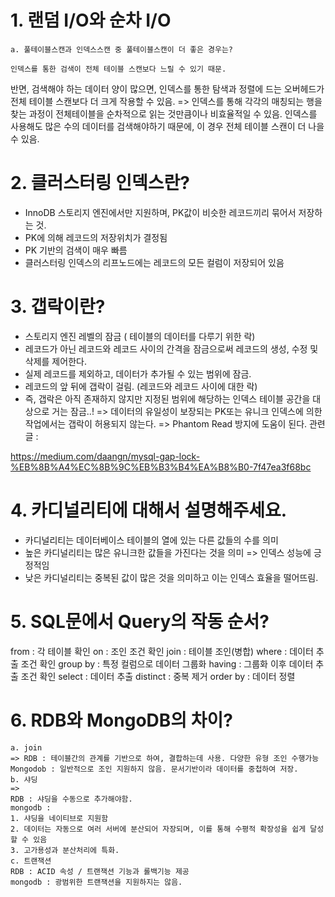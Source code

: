 # 1. 랜덤 I/O와 순차 I/O
    a. 풀테이블스캔과 인덱스스캔 중 풀테이블스캔이 더 좋은 경우는?

    인덱스를 통한 검색이 전체 테이블 스캔보다 느릴 수 있기 때문.
   반면, 검색해야 하는 데이터 양이 많으면, 인덱스를 통한 탐색과 정렬에 드는 오버헤드가 전체 테이블 스캔보다 더 크게 작용할 수 있음. => 인덱스를 통해 각각의 매칭되는 행을 찾는 과정이 전체테이블을 순차적으로 읽는 것만큼이나 비효율적일 수 있음. 인덱스를 사용해도 많은 수의 데이터를 검색해야하기 때문에, 이 경우 전체 테이블 스캔이 더 나을 수 있음.
     
# 2. 클러스터링 인덱스란?
- InnoDB 스토리지 엔진에서만 지원하며, PK값이 비슷한 레코드끼리 묶어서 저장하는 것.
- PK에 의해 레코드의 저장위치가 결정됨
- PK 기반의 검색이 매우 빠름
- 클러스터링 인덱스의 리프노드에는 레코드의 모든 컬럼이 저장되어 있음
# 3. 갭락이란?
- 스토리지 엔진 레벨의 잠금 ( 테이블의 데이터를 다루기 위한 락) 
- 레코드가 아닌 레코드와 레코드 사이의 간격을 잠금으로써 레코드의 생성, 수정 및 삭제를 제어한다.
- 실제 레코드를 제외하고, 데이터가 추가될 수 있는 범위에 잠금. 
- 레코드의 앞 뒤에 갭락이 걸림. (레코드와 레코드 사이에 대한 락)
- 즉, 갭락은 아직 존재하지 않지만 지정된 범위에 해당하는 인덱스 테이블 공간을 대상으로 거는 잠금..! 
=> 데이터의 유일성이 보장되는 PK또는 유니크 인덱스에 의한 작업에서는 갭락이 허용되지 않는다. 
=> Phantom Read 방지에 도움이 된다. 
관련 글 : 

https://medium.com/daangn/mysql-gap-lock-%EB%8B%A4%EC%8B%9C%EB%B3%B4%EA%B8%B0-7f47ea3f68bc

# 4. 카디널리티에 대해서 설명해주세요.
- 카디널리티는 데이터베이스 테이블의 열에 있는 다른 값들의 수를 의미
- 높은 카디널리티는 많은 유니크한 값들을 가진다는 것을 의미 => 인덱스 성능에 긍정적임
- 낮은 카디널리티는 중복된 값이 많은 것을 의미하고 이는 인덱스 효율을 떨어뜨림. 
# 5. SQL문에서 Query의 작동 순서?
from : 각 테이블 확인
on : 조인 조건 확인
join : 테이블 조인(병합)
where : 데이터 추출 조건 확인
group by : 특정 컬럼으로 데이터 그룹화
having : 그룹화 이후 데이터 추출 조건 확인
select : 데이터 추출
distinct : 중복 제거
order by : 데이터 정렬
# 6. RDB와 MongoDB의 차이?
    a. join
    => RDB : 테이블간의 관계를 기반으로 하여, 결합하는데 사용. 다양한 유형 조인 수행가능
    Mongodob : 일반적으로 조인 지원하지 않음. 문서기반이라 데이터를 중첩하여 저장.
    b. 샤딩
    => 
    RDB : 샤딩을 수동으로 추가해야함. 
    mongodb : 
    1. 샤딩을 네이티브로 지원함
    2. 데이터는 자동으로 여러 서버에 분산되어 자장되며, 이를 통해 수평적 확장성을 쉽게 달성할 수 있음
    3. 고가용성과 분산처리에 특화. 
    c. 트랜잭션
    RDB : ACID 속성 / 트랜잭션 기능과 롤백기능 제공
    mongodb : 광범위한 트랜잭션을 지원하지는 않음.

